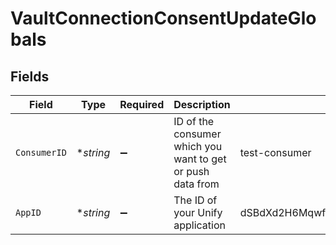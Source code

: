# VaultConnectionConsentUpdateGlobals


## Fields

| Field                                                      | Type                                                       | Required                                                   | Description                                                | Example                                                    |
| ---------------------------------------------------------- | ---------------------------------------------------------- | ---------------------------------------------------------- | ---------------------------------------------------------- | ---------------------------------------------------------- |
| `ConsumerID`                                               | **string*                                                  | :heavy_minus_sign:                                         | ID of the consumer which you want to get or push data from | test-consumer                                              |
| `AppID`                                                    | **string*                                                  | :heavy_minus_sign:                                         | The ID of your Unify application                           | dSBdXd2H6Mqwfg0atXHXYcysLJE9qyn1VwBtXHX                    |